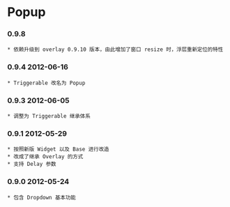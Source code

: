 # Popup

### 0.9.8 
    * 依赖升级到 overlay 0.9.10 版本，由此增加了窗口 resize 时，浮层重新定位的特性

### 0.9.4 2012-06-16
    * Triggerable 改名为 Popup

### 0.9.3 2012-06-05
    * 调整为 Triggerable 继承体系


### 0.9.1 2012-05-29
    * 按照新版 Widget 以及 Base 进行改造
    * 改成了继承 Overlay 的方式
    * 支持 Delay 参数


### 0.9.0 2012-05-24
    * 包含 Dropdown 基本功能
